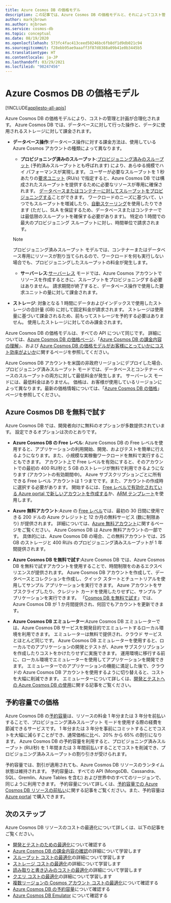 ```yaml
---
title: Azure Cosmos DB の価格モデル
description: この記事では、Azure Cosmos DB の価格モデルと、それによってコスト管理とコスト計画がどのように合理化されるかについて説明します。
author: markjbrown
ms.author: mjbrown
ms.service: cosmos-db
ms.topic: conceptual
ms.date: 08/19/2020
ms.openlocfilehash: 573fc4fac413ceed50246bc6fb8df1d9db021c94
ms.sourcegitcommit: f28ebb95ae9aaaff3f87d8388a09b41e0b3445b5
ms.translationtype: HT
ms.contentlocale: ja-JP
ms.lasthandoff: 03/29/2021
ms.locfileid: "98247456"
---
```

# <a name="pricing-model-in-azure-cosmos-db"></a>Azure Cosmos DB の価格モデル
[!INCLUDE[appliesto-all-apis](includes/appliesto-all-apis.md)]

Azure Cosmos DB の価格モデルにより、コストの管理と計画が合理化されます。 Azure Cosmos DB では、データベースに対して行った操作と、データに使用されるストレージに対して課金されます。

- **データベース操作**:データベース操作に対する課金方法は、使用している Azure Cosmos アカウントの種類によって異なります。

  - **プロビジョニング済みのスループット**:[プロビジョニング済みのスループット](set-throughput.md) (予約済みスループットとも呼ばれます) により、あらゆる規模でハイ パフォーマンスが実現します。 ユーザーが必要なスループットを 1 秒あたりの[要求ユニット](request-units.md) (RU/s) で指定すると、Azure Cosmos DB では構成されたスループットを提供するために必要なリソースが専用に確保されます。 [データベースまたはコンテナーに対してスループットをプロビジョニングする](set-throughput.md)ことができます。 ワークロードのニーズに基づいて、いつでもスループットを増減したり、[自動スケーリング](provision-throughput-autoscale.md)を使用したりできます (ただし、SLA を保証するため、データベースまたはコンテナーでは最低限のスループットを確保する必要があります)。 特定の 1 時間での最大のプロビジョニング スループットに対し、時間単位で請求されます。

   > [!NOTE]
   > プロビジョニング済みスループット モデルでは、コンテナーまたはデータベース専用にリソースが割り当てられるので、ワークロードを何も実行しない場合でも、プロビジョニングしたスループットの料金が発生します。

  - **サーバーレス**:[サーバーレス](serverless.md) モードでは、Azure Cosmos アカウントでリソースを作成するときに、スループットをプロビジョニングする必要はありません。 請求期間が終了すると、データベース操作で使用した要求ユニットの量に対して課金されます。

- **ストレージ**: 対象となる 1 時間にデータおよびインデックスで使用したストレージの合計量 (GB) に対して固定料金が請求されます。 ストレージは使用量に基づいて課金されるため、前もってストレージを予約する必要はありません。 使用したストレージに対してのみ課金されます。

Azure Cosmos DB の価格モデルは、すべての API について同じです。 詳細については、[Azure Cosmos DB の価格ページ](https://azure.microsoft.com/pricing/details/cosmos-db/)、「[Azure Cosmos DB の課金内容の理解](understand-your-bill.md)」、および [Azure Cosmos DB の価格モデルがお客様にとっていかにコスト効率がよいか](total-cost-ownership.md)に関するページを参照してください。

Azure Cosmos DB アカウントを米国の非政府リージョンにデプロイした場合、プロビジョニング済みスループット モードでは、データベースとコンテナー ベースのスループットの両方に対して最低料金が発生します。 サーバーレス モードには、最低料金はありません。 価格は、お客様が使用しているリージョンによって異なります。最新の価格情報については、「[Azure Cosmos DB の価格](https://azure.microsoft.com/pricing/details/cosmos-db/)」ページを参照してください。

## <a name="try-azure-cosmos-db-for-free"></a>Azure Cosmos DB を無料で試す

Azure Cosmos DB では、開発者向けに無料のオプションが多数提供されています。 設定できるオプションは次のとおりです。

* **Azure Cosmos DB の Free レベル**: Azure Cosmos DB の Free レベルを使用すると、アプリケーションの利用開始、開発、およびテストを簡単に行えるようになります。また、小規模な実稼働ワークロードを無料で実行することもできます。 アカウント上で Free レベルを有効にすると、そのアカウントでの最初の 400 RU/秒と 5 GB のストレージが無料で利用できるようになります (アカウントの有効期間中)。 Azure サブスクリプションごとに所有できる Free レベル アカウントは 1 つまでです。また、アカウントの作成時に選択する必要があります。 開始するには、[Free レベルで有効化されている Azure portal で新しいアカウントを作成する](create-cosmosdb-resources-portal.md)か、[ARM テンプレート](./manage-with-templates.md#free-tier)を使用します。

* **Azure 無料アカウント**:Azure の [Free レベル](https://azure.microsoft.com/free/)では、最初の 30 日間に使用できる 200 ドルの Azure クレジットと 12 か月の無料サービス (数に制限あり) が提供されます。 詳細については、[Azure 無料アカウント](../cost-management-billing/manage/avoid-charges-free-account.md)に関するページをご覧ください。 Azure Cosmos DB は Azure 無料アカウントの一部です。 具体的には、Azure Cosmos DB の場合、この無料アカウントでは、25 GB のストレージと 400 RU/s のプロビジョニング済みスループットが 1 年間提供されます。

* **Azure Cosmos DB を無料で試す**:Azure Cosmos DB では、Azure Cosmos DB を無料で試すアカウントを使用することで、時間制限をのあるエクスペリエンスが提供されます。 Azure Cosmos DB アカウントを作成して、データベースとコレクションを作成し、クイック スタートとチュートリアルを使用してサンプル アプリケーションを実行できます。 Azure アカウントをサブスクライブしたり、クレジット カードを使用したりせずに、サンプル アプリケーションを実行できます。 「[Cosmos DB を無料で試す](https://azure.microsoft.com/try/cosmosdb/)」では、Azure Cosmos DB が 1 か月間提供され、何回でもアカウントを更新できます。

* **Azure Cosmos DB エミュレーター**:Azure Cosmos DB エミュレーターでは、Azure Cosmos DB サービスを開発目的でエミュレートするローカル環境を利用できます。 エミュレーターは無料で提供され、クラウド サービスとほとんど同じです。 Azure Cosmos DB エミュレーターを使用すると、ローカルでのアプリケーションの開発とテストが、Azure サブスクリプションを作成したりコストをかけたりせずに実施できます。 運用環境に移行する前に、ローカル環境でエミュレーターを使用してアプリケーションを開発できます。 エミュレーターでのアプリケーションの機能に満足した後で、クラウドの Azure Cosmos DB アカウントを使用するように切り替えると、コストを大幅に削減できます。 エミュレーターについて詳しくは、[開発とテストへの Azure Cosmos DB の使用](local-emulator.md)に関する記事をご覧ください。

## <a name="pricing-with-reserved-capacity"></a>予約容量での価格

Azure Cosmos DB の[予約容量](cosmos-db-reserved-capacity.md)は、リソースの料金 1 年分または 3 年分を前払いすることで、プロビジョニング済みスループット モードを使用する際の経費を節減できるサービスです。 1 年分または 3 年分を事前にコミットすることでコストを大幅に減らすことができ、通常価格に比べ、20% から 65% の割引になります。 Azure Cosmos DB の予約容量を利用すると、プロビジョニング済みスループット (RU/秒) を 1 年間または 3 年間前払いすることでコストを削減でき、プロビジョニング済みスループットの割り引きが受けられます。 

予約容量では、割引が適用されても、Azure Cosmos DB リソースのランタイム状態は維持されます。 予約容量は、すべての API (MongoDB、Cassandra、SQL、Gremlin、Azure Tables を含む) および世界中のすべてのリージョンで、同じように利用できます。 予約容量について詳しくは、[予約容量での Azure Cosmos DB リソースの前払い](cosmos-db-reserved-capacity.md)に関する記事をご覧ください。また、予約容量は [Azure portal](https://portal.azure.com/) で購入できます。

## <a name="next-steps"></a>次のステップ

Azure Cosmos DB リソースのコストの最適化について詳しくは、以下の記事をご覧ください。

* [開発とテストのための最適化](optimize-dev-test.md)について確認する
* [Azure Cosmos DB の課金内容の確認](understand-your-bill.md)の詳細について学習します
* [スループット コストの最適化](optimize-cost-throughput.md)の詳細について学習します
* [ストレージ コストの最適化](optimize-cost-storage.md)の詳細について学習します
* [読み取りと書き込みのコストの最適化](optimize-cost-reads-writes.md)の詳細について学習します
* [クエリ コストの最適化](./optimize-cost-reads-writes.md)の詳細について学習します
* [複数リージョンの Cosmos アカウント コストの最適化](optimize-cost-regions.md)について確認する
* [Azure Cosmos DB の予約容量](cosmos-db-reserved-capacity.md)について確認する
* [Azure Cosmos DB Emulator](local-emulator.md) について確認する